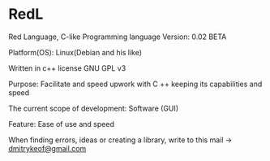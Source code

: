 # RedL
Red Language, C-like Programming language
Version: 0.02 BETA

Platform(OS): Linux(Debian and his like)

Written in c++
license GNU GPL v3






Purpose: Facilitate and speed upwork with C ++ keeping its capabilities and speed




The current scope of development: Software (GUI)




Feature: Ease of use and speed


When finding errors, ideas or creating a library, write to this mail -> dmitrykeof@gmail.com
